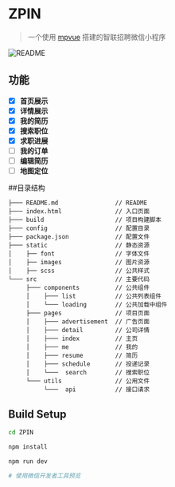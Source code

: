 # ZPIN

> 一个使用 [mpvue](https://github.com/Meituan-Dianping/mpvue) 搭建的智联招聘微信小程序

![README](./README.gif)
## 功能
- [x] **首页展示**
- [x] **详情展示**
- [x] **我的简历**
- [x] **搜索职位**
- [x] **求职进展**
- [ ] **我的订单**
- [ ] **编辑简历**
- [ ] **地图定位**

##目录结构
``` README
├─── README.md                // README
├─── index.html               // 入口页面
├─── build                    // 项目构建脚本
├─── config                   // 配置目录
├─── package.json             // 配置文件
├─── static                   // 静态资源
│    ├── font                 // 字体文件
│    ├── images               // 图片资源
│    ├── scss                 // 公共样式
└─── src                      // 主要代码
     ├─── components          // 公共组件
     │    ├─── list           // 公共列表组件
     │    └─── loading        // 公共加载中组件
     ├─── pages               // 项目页面
     │    ├─── advertisement  // 广告页面
     │    ├─── detail         // 公司详情
     │    ├─── index          // 主页
     │    ├─── me             // 我的
     │    ├─── resume         // 简历
     │    ├─── schedule       // 投递记录
     │    └───  search        // 搜索职位
     └─── utils               // 公用文件
          └───  api           // 接口请求
```
## Build Setup

``` bash
cd ZPIN

npm install

npm run dev

# 使用微信开发者工具预览
```

